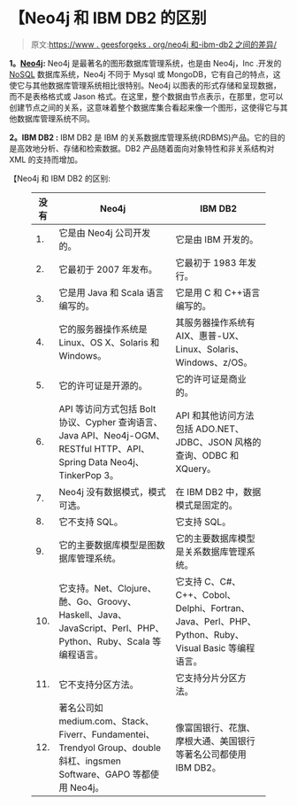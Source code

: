 # 【Neo4j 和 IBM DB2 的区别

> 原文:[https://www . geesforgeks . org/neo4j 和-ibm-db2 之间的差异/](https://www.geeksforgeeks.org/difference-between-neo4j-and-ibm-db2/)

**1。**[**Neo4j**](https://www.geeksforgeeks.org/neo4j-introduction/)**:**
Neo4j 是最著名的图形数据库管理系统，也是由 Neo4j，Inc .开发的 [NoSQL](https://www.geeksforgeeks.org/introduction-to-nosql/) 数据库系统，Neo4j 不同于 Mysql 或 MongoDB，它有自己的特点，这使它与其他数据库管理系统相比很特别。Neo4j 以图表的形式存储和呈现数据，而不是表格格式或 Jason 格式。在这里，整个数据由节点表示，在那里，您可以创建节点之间的关系，这意味着整个数据库集合看起来像一个图形，这使得它与其他数据库管理系统不同。

**2。IBM DB2 :**
IBM DB2 是 IBM 的关系数据库管理系统(RDBMS)产品。它的目的是高效地分析、存储和检索数据。DB2 产品随着面向对象特性和非关系结构对 XML 的支持而增加。

【Neo4j 和 IBM DB2 的区别:

<figure class="table">

| 没有 | Neo4j | IBM DB2 |
| --- | --- | --- |
| 1. | 它是由 Neo4j 公司开发的。 | 它是由 IBM 开发的。 |
| 2. | 它最初于 2007 年发布。 | 它最初于 1983 年发行。 |
| 3. | 它是用 Java 和 Scala 语言编写的。 | 它是用 C 和 C++语言编写的。 |
| 4. | 它的服务器操作系统是 Linux、OS X、Solaris 和 Windows。 | 其服务器操作系统有 AIX、惠普-UX、Linux、Solaris、Windows、z/OS。 |
| 5. | 它的许可证是开源的。 | 它的许可证是商业的。 |
| 6. | API 等访问方式包括 Bolt 协议、Cypher 查询语言、Java API、Neo4j-OGM、RESTful HTTP、API、Spring Data Neo4j、TinkerPop 3。 | API 和其他访问方法包括 ADO.NET、JDBC、JSON 风格的查询、ODBC 和 XQuery。 |
| 7. | Neo4j 没有数据模式，模式可选。 | 在 IBM DB2 中，数据模式是固定的。 |
| 8. | 它不支持 SQL。 | 它支持 SQL。 |
| 9. | 它的主要数据库模型是图数据库管理系统。 | 它的主要数据库模型是关系数据库管理系统。 |
| 10. | 它支持。Net、Clojure、酏、Go、Groovy、Haskell、Java、JavaScript、Perl、PHP、Python、Ruby、Scala 等编程语言。 | 它支持 C、C#、C++、Cobol、Delphi、Fortran、Java、Perl、PHP、Python、Ruby、Visual Basic 等编程语言。 |
| 11. | 它不支持分区方法。 | 它支持分片分区方法。 |
| 12. | 著名公司如 medium.com、Stack、Fiverr、Fundamentei、Trendyol Group、double 斜杠、ingsmen Software、GAPO 等都使用 Neo4j。 | 像富国银行、花旗、摩根大通、美国银行等著名公司都使用 IBM DB2。 |

</figure>